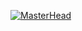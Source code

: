 
[![MasterHead](https://media.discordapp.net/attachments/800374562722021406/1100897588909199460/github-header-image3.png?width=821&height=170)](https://github.com/alx-askw)
<!--
**alx-askw/alx-askw** is a ✨ _special_ ✨ repository because its `README.md` (this file) appears on your GitHub profile.

Here are some ideas to get you started:

- 🔭 I’m currently working on ...
- 🌱 I’m currently learning ...
- 👯 I’m looking to collaborate on ...
- 🤔 I’m looking for help with ...
- 💬 Ask me about ...
- 📫 How to reach me: ...
- 😄 Pronouns: ...
- ⚡ Fun fact: ...
-->
